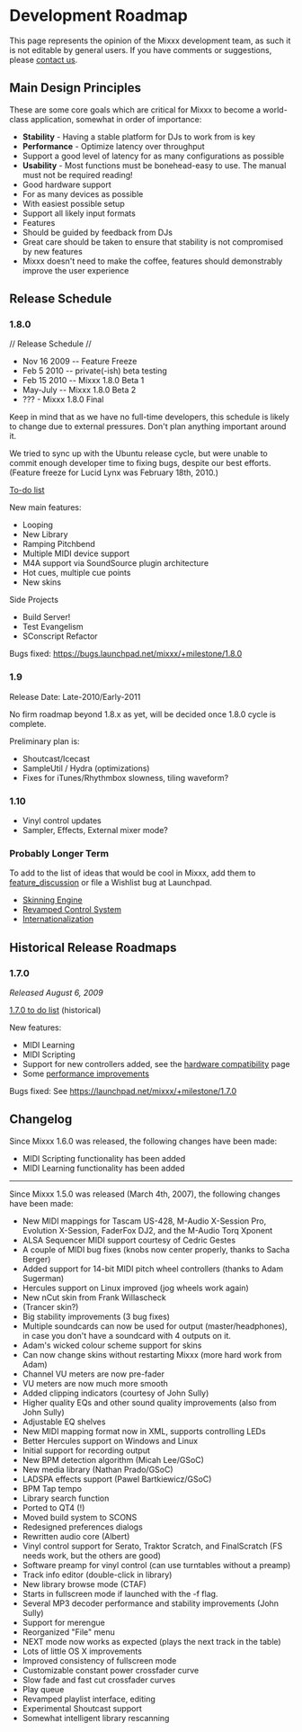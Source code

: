 # Development Roadmap

This page represents the opinion of the Mixxx development team, as such
it is not editable by general users. If you have comments or
suggestions, please [contact us](http://www.mixxx.org/support.php).

## Main Design Principles

These are some core goals which are critical for Mixxx to become a
world-class application, somewhat in order of importance:

  - **Stability** - Having a stable platform for DJs to work from is key
  - **Performance** - Optimize latency over throughput
  - Support a good level of latency for as many configurations as
    possible
  - **Usability** - Most functions must be bonehead-easy to use. The
    manual must not be required reading\!
  - Good hardware support
  - For as many devices as possible
  - With easiest possible setup
  - Support all likely input formats
  - Features
  - Should be guided by feedback from DJs
  - Great care should be taken to ensure that stability is not
    compromised by new features
  - Mixxx doesn't need to make the coffee, features should demonstrably
    improve the user experience

## Release Schedule

### 1.8.0

// Release Schedule //

  - Nov 16 2009 -- Feature Freeze
  - Feb 5 2010 -- private(-ish) beta testing
  - Feb 15 2010 -- Mixxx 1.8.0 Beta 1
  - May-July -- Mixxx 1.8.0 Beta 2
  - ??? - Mixxx 1.8.0 Final 

Keep in mind that as we have no full-time developers, this schedule is
likely to change due to external pressures. Don't plan anything
important around it.

We tried to sync up with the Ubuntu release cycle, but were unable to
commit enough developer time to fixing bugs, despite our best efforts.
(Feature freeze for Lucid Lynx was February 18th, 2010.)

[To-do list](1.8.0_to_do_list)

New main features:

  - Looping
  - New Library
  - Ramping Pitchbend
  - Multiple MIDI device support
  - M4A support via SoundSource plugin architecture
  - Hot cues, multiple cue points
  - New skins

Side Projects

  - Build Server\!
  - Test Evangelism
  - SConscript Refactor

Bugs fixed: <https://bugs.launchpad.net/mixxx/+milestone/1.8.0>

### 1.9

Release Date: Late-2010/Early-2011

No firm roadmap beyond 1.8.x as yet, will be decided once 1.8.0 cycle is
complete.

Preliminary plan is:

  - Shoutcast/Icecast
  - SampleUtil / Hydra (optimizations)
  - Fixes for iTunes/Rhythmbox slowness, tiling waveform?

### 1.10

  - Vinyl control updates
  - Sampler, Effects, External mixer mode?

### Probably Longer Term

To add to the list of ideas that would be cool in Mixxx, add them to
[feature\_discussion](feature_discussion) or file a Wishlist bug at
Launchpad.

  - [Skinning Engine](Skinning%20Engine)
  - [Revamped Control System](Revamped%20Control%20System)
  - [Internationalization](http://doc.trolltech.com/4.5/i18n.html)

## Historical Release Roadmaps

### 1.7.0

*Released August 6, 2009*

[1.7.0 to do list](1.7.0%20to%20do%20list) (historical)

New features:

  - MIDI Learning
  - MIDI Scripting
  - Support for new controllers added, see the [hardware
    compatibility](hardware%20compatibility) page
  - Some [performance improvements](performance%20improvements)

Bugs fixed: See <https://launchpad.net/mixxx/+milestone/1.7.0>

## Changelog

Since Mixxx 1.6.0 was released, the following changes have been made:

  - MIDI Scripting functionality has been added
  - MIDI Learning functionality has been added

-----

Since Mixxx 1.5.0 was released (March 4th, 2007), the following changes
have been made:

  - New MIDI mappings for Tascam US-428, M-Audio X-Session Pro,
    Evolution X-Session, FaderFox DJ2, and the M-Audio Torq Xponent
  - ALSA Sequencer MIDI support courtesy of Cedric Gestes
  - A couple of MIDI bug fixes (knobs now center properly, thanks to
    Sacha Berger)
  - Added support for 14-bit MIDI pitch wheel controllers (thanks to
    Adam Sugerman)
  - Hercules support on Linux improved (jog wheels work again)
  - New nCut skin from Frank Willascheck
  - (Trancer skin?)
  - Big stability improvements (3 bug fixes)
  - Multiple soundcards can now be used for output (master/headphones),
    in case you don't have a soundcard with 4 outputs on it.
  - Adam's wicked colour scheme support for skins
  - Can now change skins without restarting Mixxx (more hard work from
    Adam)
  - Channel VU meters are now pre-fader
  - VU meters are now much more smooth
  - Added clipping indicators (courtesy of John Sully)
  - Higher quality EQs and other sound quality improvements (also from
    John Sully)
  - Adjustable EQ shelves
  - New MIDI mapping format now in XML, supports controlling LEDs
  - Better Hercules support on Windows and Linux
  - Initial support for recording output
  - New BPM detection algorithm (Micah Lee/GSoC)
  - New media library (Nathan Prado/GSoC)
  - LADSPA effects support (Pawel Bartkiewicz/GSoC)
  - BPM Tap tempo 
  - Library search function
  - Ported to QT4 (\!)
  - Moved build system to SCONS
  - Redesigned preferences dialogs
  - Rewritten audio core (Albert)
  - Vinyl control support for Serato, Traktor Scratch, and FinalScratch
    (FS needs work, but the others are good)
  - Software preamp for vinyl control (can use turntables without a
    preamp)
  - Track info editor (double-click in library)
  - New library browse mode (CTAF)
  - Starts in fullscreen mode if launched with the -f flag.
  - Several MP3 decoder performance and stability improvements (John
    Sully)
  - Support for merengue
  - Reorganized "File" menu
  - NEXT mode now works as expected (plays the next track in the table)
  - Lots of little OS X improvements
  - Improved consistency of fullscreen mode
  - Customizable constant power crossfader curve
  - Slow fade and fast cut crossfader curves
  - Play queue
  - Revamped playlist interface, editing
  - Experimental Shoutcast support
  - Somewhat intelligent library rescanning
